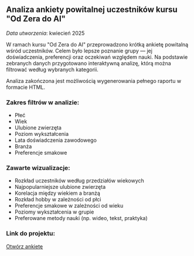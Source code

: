 ## Analiza ankiety powitalnej uczestników kursu "Od Zera do AI"
_Data utworzenia_: kwiecień 2025

W ramach kursu "Od Zera do AI" przeprowadzono krótką ankietę powitalną wśród uczestników. Celem było lepsze poznanie grupy — jej doświadczenia, preferencji oraz oczekiwań względem nauki. Na podstawie zebranych danych przygotowano interaktywną analizę, którą można filtrować według wybranych kategorii.

Analiza zakończona jest możliwością wygenerowania pełnego raportu w formacie HTML.

### Zakres filtrów w analizie:
- Płeć
- Wiek
- Ulubione zwierzęta
- Poziom wykształcenia
- Lata doświadczenia zawodowego
- Branża
- Preferencje smakowe

### Zawarte wizualizacje:
- Rozkład uczestników według przedziałów wiekowych
- Najpopularniejsze ulubione zwierzęta
- Korelacja między wiekiem a branżą
- Rozkład hobby w zależności od płci
- Preferencje smakowe w zależności od wieku
- Poziomy wykształcenia w grupie
- Preferowane metody nauki (np. wideo, tekst, praktyka)

### Link do projektu:

[Otwórz ankietę](https://ankietaapp.streamlit.app/)


